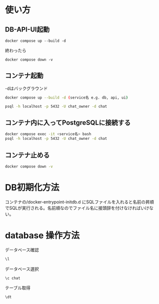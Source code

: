 
# 使い方

## DB-API-UI起動

```shell
docker compose up --build -d
```

終わったら
```shell
docker compose down -v
```

## コンテナ起動
-dはバックグラウンド
```sh
docker compose up --build -d (service名 e.g. db, api, ui)
```

```sh
psql -h localhost -p 5432 -U chat_owner -d chat
```

## コンテナ内に入ってPostgreSQLに接続する

```sh
docker compose exec -it <service名> bash
psql -h localhost -p 5432 -U chat_owner -d chat
```

## コンテナ止める

```sh
docker compose down -v
```

# DB初期化方法

コンテナの/docker-entrypoint-initdb.d
にSQLファイルを入れると名前の昇順でSQLが実行される。名前順なのでファイル名に接頭辞を付けなければいけない。

# database 操作方法

データベース確認
```sh
\l
```
データベース選択
```sh
\c chat
```

テーブル取得
```sh
\dt
```

